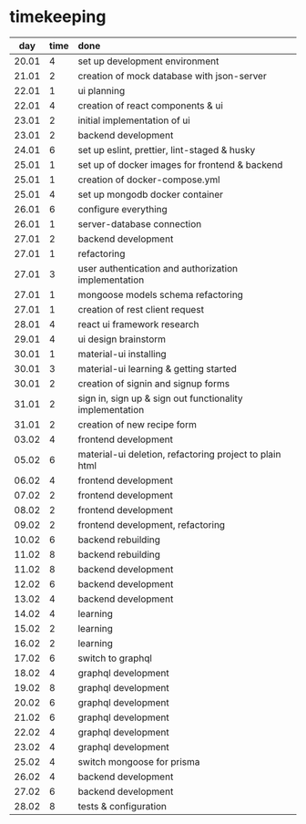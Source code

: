 # timekeeping

|  day  | time | done                                                     |
| :---: | :--- | :------------------------------------------------------- |
| 20.01 | 4    | set up development environment                           |
| 21.01 | 2    | creation of mock database with json-server               |
| 22.01 | 1    | ui planning                                              |
| 22.01 | 4    | creation of react components & ui                        |
| 23.01 | 2    | initial implementation of ui                             |
| 23.01 | 2    | backend development                                      |
| 24.01 | 6    | set up eslint, prettier, lint-staged & husky             |
| 25.01 | 1    | set up of docker images for frontend & backend           |
| 25.01 | 1    | creation of docker-compose.yml                           |
| 25.01 | 4    | set up mongodb docker container                          |
| 26.01 | 6    | configure everything                                     |
| 26.01 | 1    | server-database connection                               |
| 27.01 | 2    | backend development                                      |
| 27.01 | 1    | refactoring                                              |
| 27.01 | 3    | user authentication and authorization implementation     |
| 27.01 | 1    | mongoose models schema refactoring                       |
| 27.01 | 1    | creation of rest client request                          |
| 28.01 | 4    | react ui framework research                              |
| 29.01 | 4    | ui design brainstorm                                     |
| 30.01 | 1    | material-ui installing                                   |
| 30.01 | 3    | material-ui learning & getting started                   |
| 30.01 | 2    | creation of signin and signup forms                      |
| 31.01 | 2    | sign in, sign up & sign out functionality implementation |
| 31.01 | 2    | creation of new recipe form                              |
| 03.02 | 4    | frontend development                                     |
| 05.02 | 6    | material-ui deletion, refactoring project to plain html  |
| 06.02 | 4    | frontend development                                     |
| 07.02 | 2    | frontend development                                     |
| 08.02 | 2    | frontend development                                     |
| 09.02 | 2    | frontend development, refactoring                        |
| 10.02 | 6    | backend rebuilding                                       |
| 11.02 | 8    | backend rebuilding                                       |
| 11.02 | 8    | backend development                                      |
| 12.02 | 6    | backend development                                      |
| 13.02 | 4    | backend development                                      |
| 14.02 | 4    | learning                                                 |
| 15.02 | 2    | learning                                                 |
| 16.02 | 2    | learning                                                 |
| 17.02 | 6    | switch to graphql                                        |
| 18.02 | 4    | graphql development                                      |
| 19.02 | 8    | graphql development                                      |
| 20.02 | 6    | graphql development                                      |
| 21.02 | 6    | graphql development                                      |
| 22.02 | 4    | graphql development                                      |
| 23.02 | 4    | graphql development                                      |
| 25.02 | 4    | switch mongoose for prisma                               |
| 26.02 | 4    | backend development                                      |
| 27.02 | 6    | backend development                                      |
| 28.02 | 8    | tests & configuration                                    |
